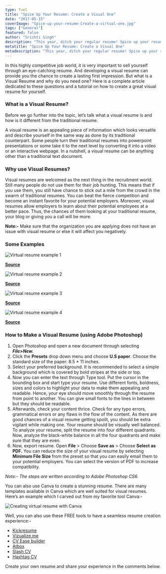```yaml
---
type: fuel
title: "Spice Up Your Resume: Create a Visual One"
date: "2017-05-15"
coverImage: "Spice-up-your-resume-Create-a-virtual-one.jpg"
tags: ["General"]
featured: false 
author: "Srishti Singh"
description: "This year, ditch your regular resume! Spice up your resume by creating a visual one. Read on the article to find out how."
metatitle: "Spice Up Your Resume: Create a Visual One"
metadescription: "This year, ditch your regular resume! Spice up your resume by creating a visual one. Read on the article to find out how."
---
```

In this highly competitive job world, it is very important to sell yourself through an eye-catching resume. And developing a visual resume can provide you the chance to create a lasting first impression. But what is a Visual Resume and why do you need one? Here is a complete article dedicated to these questions and a tutorial on how to create a great visual resume for yourself. 

### **What is a Visual Resume?**

Before we go further into the topic, let’s talk what a visual resume is and how is it different from the traditional resume.

A visual resume is an appealing piece of information which looks versatile and describe yourself in the same way as done by its traditional counterpart. Some people turn their traditional resumes into powerpoint presentations or some take it to the next level by converting it into a video or an interactive webpage. In a nutshell, a visual resume can be anything other than a traditional text document. 

### **Why use Visual Resumes?**

Visual resumes are welcomed as the next thing in the recruitment world. Still many people do not use them for their job hunting. This means that if you use them, you still have chance to stick out a mile from the crowd in the swarm of traditional resumes. You can beat the fierce competition and become an instant favorite for your potential employers. Moreover, visual resumes allow employers to learn about their potential employees at a better pace. Thus, the chances of them looking at your traditional resume, your blog or giving you a call will be more.

**Note:-** Make sure that the organization you are applying does not have an issue with visual resume or else it will affect you negatively. 

### **Some Examples**

![Virtual resume example 1](Virtual-resume-example-1.jpg?ver=1553881376)

**[Source](https://www.behance.net/gallery/26611697/Curriculum-Vitae)**

![Virtual resume example 2](Virtual-resume-example-2.png?ver=1553881376)

**[Source](http://www.vizualresume.com/wp-content/uploads/2011/07/brand-new-resume-SimoneFortunini_cv_en.png?ver=1553881376)**

![Virtual resume example 3](Virtual-resume-example-3.jpg?ver=1553881376)

**[Source](https://biginterview.com/wp-content/uploads/2013-6-18-infographic-resume-3.jpg?ver=1553881376)** 

![Virtual resume example 4](Virtual-resume-example-4.jpg?ver=1553881376)

**[Source](https://staticblog.virtualvocations.com/2012/12/4_PERSONALITY.jpg?ver=1553881376)**

### **How to Make a Visual Resume (using Adobe Photoshop)**

1. Open Photoshop and open a new document through selecting **_File>New._**
2. Click the **Presets** drop down menu and choose **U.S paper**. Choose the standard size of the paper: 8.5 \* 11 inches.
3. Select your preferred background. It is recommended to select a simple background which is covered by bold stripes at the side or top.
4. Now you can enter the text through Type tool. Put the cursor in the bounding box and start type your resume. Use different fonts, boldness, sizes and colors to highlight your data to make them appealing and readable. Hence, your eye should move smoothly through the resume from point to another. You can give small fonts to the lines in between but they should be readable.
5. Afterwards, check your content thrice. Check for any typo errors, grammatical errors or any flaws in the flow of the content. As there are good chances of a visual resume getting spoilt, you should be extra vigilant while making one. Your resume should be visually well balanced. To analyze your resume, split the resume into four different quadrants. Now, analyze the black-white balance in all the four quadrants and make sure that they are even.
6. Now, export resume. Open **File** \> Choose **Save as** > Choose **Select as PDF.** You can reduce the size of your visual resume by selecting **Minimum File Size** from the preset so that you can easily email them to your potential employers. You can select the version of PDF to increase compatibility.

_Note:- The steps are written according to Adobe Photoshop CS6._

You can also use Canva to create a stunning resume. There are many templates available in Canva which are well suited for visual resumes. Here’s an example which I carved out from my favorite tool Canva:-

![Creating virtual resume with Canva](Creating-virtual-resume-with-Canva.png?ver=1553881376)

Well, you can also use these FREE tools to have a seamless resume creation experience:-

- [Kickresume](https://www.kickresume.com/)
- [Vizualize.me](http://vizualize.me/)
- [CV Ease builder](https://cvease.com/)
- [Atbox](https://atbox.io/)
- [Slash CV](http://www.slashcv.com/)
- [Hashtag CV](https://www.hashtagcv.com/)

Create your own resume and share your experience in the comments below.
